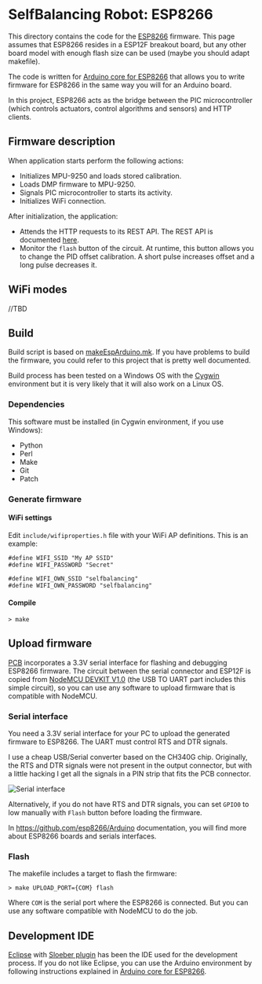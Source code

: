 # SelfBalancing Robot: ESP8266
This directory contains the code for the [ESP8266](https://en.wikipedia.org/wiki/ESP8266) firmware. This page assumes that ESP8266 resides in a ESP12F breakout board, but any other board model with enough flash size can be used (maybe you should adapt makefile).

The code is written for [Arduino core for ESP8266](https://github.com/esp8266/Arduino) that allows you to write firmware for ESP8266 in the same way you will for an Arduino board.

In this project, ESP8266 acts as the bridge between the PIC microcontroller (which controls actuators, control algorithms and sensors) and HTTP clients.

## Firmware description
When application starts perform the following actions:
- Initializes MPU-9250 and loads stored calibration.
- Loads DMP firmware to MPU-9250.
- Signals PIC microcontroller to starts its activity.
- Initializes WiFi connection.

After initialization, the application:
- Attends the HTTP requests to its REST API. The REST API is documented [here](./doc/restapi.md).
- Monitor the `flash` button of the circuit. At runtime, this button allows you to change the PID offset calibration. A short pulse increases offset and a long pulse decreases it.

## WiFi modes
//TBD

## Build
Build script is based on [makeEspArduino.mk](https://github.com/plerup/makeEspArduino). If you have problems to build the firmware, you could refer to this project that is pretty well documented. 

Build process has been tested on a Windows OS with the [Cygwin](https://www.cygwin.com/) environment but it is very likely that it will also work on a Linux OS.

### Dependencies
This software must be installed (in Cygwin environment, if you use Windows):
- Python
- Perl
- Make
- Git
- Patch

### Generate firmware
#### WiFi settings
Edit `include/wifiproperties.h` file with your WiFi AP definitions. This is an example:
```
#define WIFI_SSID "My AP SSID"
#define WIFI_PASSWORD "Secret"

#define WIFI_OWN_SSID "selfbalancing"
#define WIFI_OWN_PASSWORD "selfbalancing"
```
#### Compile
```
> make
```

## Upload firmware
[PCB](../schematics/pcb_top.pdf) incorporates a 3.3V serial interface for flashing and debugging ESP8266 firmware. The circuit between the serial connector and ESP12F is copied from [NodeMCU DEVKIT V1.0](https://github.com/nodemcu/nodemcu-devkit-v1.0) (the USB TO UART part includes this simple circuit), so you can use any software to upload firmware that is compatible with NodeMCU.

### Serial interface
You need a 3.3V serial interface for your PC to upload the generated firmware to ESP8266. The UART must control RTS and DTR signals. 

I use a cheap USB/Serial converter based on the CH340G chip. Originally, the RTS and DTR signals were not present in the output connector, but with a little hacking I get all the signals in a PIN strip that fits the PCB connector. 

![Serial interface](doc/images/usbtouart.jpg)

Alternatively, if you do not have RTS and DTR signals, you can set `GPIO0` to low manually with `Flash` button before loading the firmware. 

In https://github.com/esp8266/Arduino documentation, you will find more about ESP8266 boards and serials interfaces.

### Flash
The makefile includes a target to flash the firmware:
```
> make UPLOAD_PORT={COM} flash
```
Where `COM` is the serial port where the ESP8266 is connected. But you can use any software compatible with NodeMCU to do the job.

## Development IDE
[Eclipse](https://www.eclipse.org/) with [Sloeber plugin](http://sloeber.io/) has been the IDE used for the development process. If you do not like Eclipse, you can use the Arduino environment by following instructions explained in [Arduino core for ESP8266](https://github.com/esp8266/Arduino).
